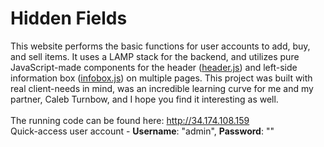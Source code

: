 # Hidden Fields
This website performs the basic functions for user accounts to add, buy, and sell items. It uses a LAMP stack for the backend, and utilizes pure JavaScript-made components for the header ([header.js](/scripts/header.js)) and left-side information box ([infobox.js](/scripts/infobox.js)) on multiple pages. This project was built with real client-needs in mind, was an incredible learning curve for me and my partner, Caleb Turnbow, and I hope you find it interesting as well.</br>
</br>
The running code can be found here: http://34.174.108.159</br>
Quick-access user account - <b>Username</b>: "admin", <b>Password</b>: ""